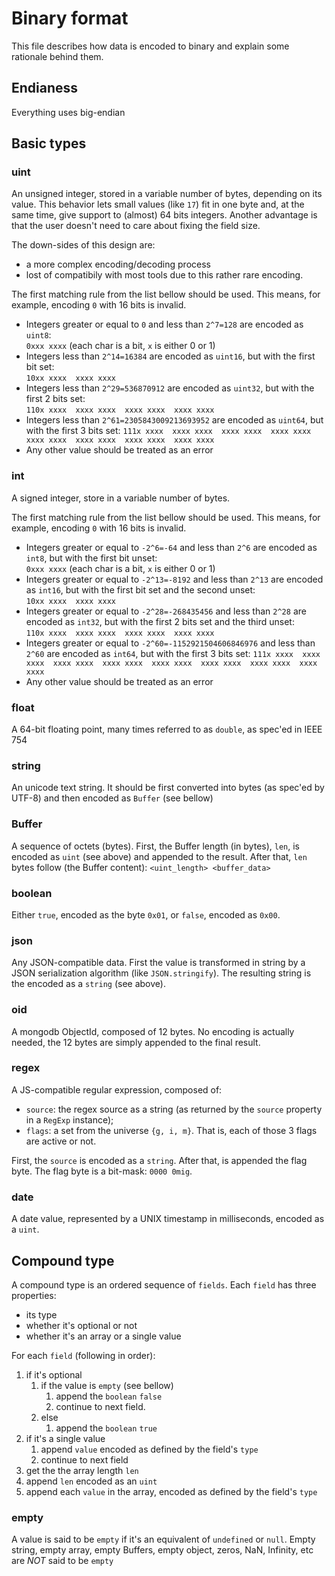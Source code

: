 # Binary format
This file describes how data is encoded to binary and explain some rationale behind them.

## Endianess
Everything uses big-endian

## Basic types

### uint
An unsigned integer, stored in a variable number of bytes, depending on its value. This behavior lets small values (like `17`) fit in one byte and, at the same time, give support to (almost) 64 bits integers. Another advantage is that the user doesn't need to care about fixing the field size.

The down-sides of this design are:
* a more complex encoding/decoding process
* lost of compatibily with most tools due to this rather rare encoding.

The first matching rule from the list bellow should be used. This means, for example, encoding `0` with 16 bits is invalid.

* Integers greater or equal to `0` and less than `2^7=128` are encoded as `uint8`:  
`0xxx xxxx` (each char is a bit, `x` is either 0 or 1)
* Integers less than `2^14=16384` are encoded as `uint16`, but with the first bit set:  
`10xx xxxx  xxxx xxxx`
* Integers less than `2^29=536870912` are encoded as `uint32`, but with the first 2 bits set:  
`110x xxxx  xxxx xxxx  xxxx xxxx  xxxx xxxx`
* Integers less than `2^61=2305843009213693952` are encoded as `uint64`, but with the first 3 bits set:
`111x xxxx  xxxx xxxx  xxxx xxxx  xxxx xxxx  xxxx xxxx  xxxx xxxx  xxxx xxxx  xxxx xxxx`
* Any other value should be treated as an error

### int
A signed integer, store in a variable number of bytes.

The first matching rule from the list bellow should be used. This means, for example, encoding `0` with 16 bits is invalid.

* Integers greater or equal to `-2^6=-64` and less than `2^6` are encoded as `int8`, but with the first bit unset:  
`0xxx xxxx` (each char is a bit, `x` is either 0 or 1)
* Integers greater or equal to `-2^13=-8192` and less than `2^13` are encoded as `int16`, but with the first bit set and the second unset:  
`10xx xxxx  xxxx xxxx`
* Integers greater or equal to `-2^28=-268435456` and less than `2^28` are encoded as `int32`, but with the first 2 bits set and the third unset:  
`110x xxxx  xxxx xxxx  xxxx xxxx  xxxx xxxx`
* Integers greater or equal to `-2^60=-1152921504606846976` and less than `2^60` are encoded as `int64`, but with the first 3 bits set:
`111x xxxx  xxxx xxxx  xxxx xxxx  xxxx xxxx  xxxx xxxx  xxxx xxxx  xxxx xxxx  xxxx xxxx`
* Any other value should be treated as an error

### float
A 64-bit floating point, many times referred to as `double`, as spec'ed in IEEE 754

### string
An unicode text string. It should be first converted into bytes (as spec'ed by UTF-8) and then encoded as `Buffer` (see bellow)

### Buffer
A sequence of octets (bytes). First, the Buffer length (in bytes), `len`, is encoded as `uint` (see above) and appended to the result. After that, `len` bytes follow (the Buffer content):
`<uint_length> <buffer_data>`

### boolean
Either `true`, encoded as the byte `0x01`, or `false`, encoded as `0x00`.

### json
Any JSON-compatible data. First the value is transformed in string by a JSON serialization algorithm (like `JSON.stringify`). The resulting string is the encoded as a `string` (see above).

### oid
A mongodb ObjectId, composed of 12 bytes. No encoding is actually needed, the 12 bytes are simply appended to the final result.

### regex
A JS-compatible regular expression, composed of:

* `source`: the regex source as a string (as returned by the `source` property in a `RegExp` instance);
* `flags`: a set from the universe `{g, i, m}`. That is, each of those 3 flags are active or not.

First, the `source` is encoded as a `string`. After that, is appended the flag byte. The flag byte is a bit-mask: `0000 0mig`.

### date
A date value, represented by a UNIX timestamp in milliseconds, encoded as a `uint`.

## Compound type
A compound type is an ordered sequence of `fields`. Each `field` has three properties:

* its type
* whether it's optional or not
* whether it's an array or a single value

For each `field` (following in order):

1. if it's optional
	1. if the value is `empty` (see bellow)
		1. append the `boolean` `false`
		2. continue to next field.
	2. else
		1. append the `boolean` `true`
2. if it's a single value
	1. append `value` encoded as defined by the field's `type`
	2. continue to next field
3. get the the array length `len`
4. append `len` encoded as an `uint`
5. append each `value` in the array, encoded as defined by the field's `type`

### empty
A value is said to be `empty` if it's an equivalent of `undefined` or `null`. Empty string, empty array, empty Buffers, empty object, zeros, NaN, Infinity, etc are *NOT* said to be `empty`